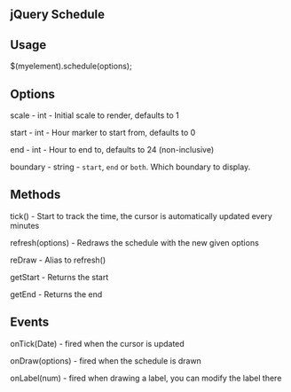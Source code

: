 jQuery Schedule
---------------

## Usage

$(myelement).schedule(options);

## Options

scale - int - Initial scale to render, defaults to 1

start - int - Hour marker to start from, defaults to 0

end - int - Hour to end to, defaults to 24 (non-inclusive)

boundary - string - `start`, `end` or `both`. Which boundary to display.

## Methods

tick() - Start to track the time, the cursor is automatically updated every minutes

refresh(options) - Redraws the schedule with the new given options

reDraw - Alias to refresh()

getStart - Returns the start

getEnd - Returns the end

## Events

onTick(Date) - fired when the cursor is updated

onDraw(options) - fired when the schedule is drawn

onLabel(num) - fired when drawing a label, you can modify the label there
